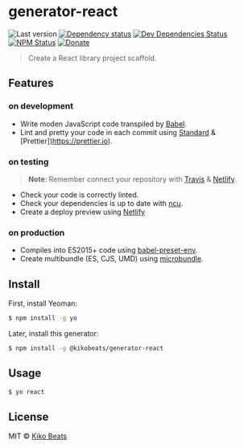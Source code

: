 # generator-react

![Last version](https://img.shields.io/github/tag/kikobeats/generator-react.svg?style=flat-square)
[![Dependency status](http://img.shields.io/david/Kikobeats/generator-react.svg?style=flat-square)](https://david-dm.org/Kikobeats/generator-react)
[![Dev Dependencies Status](http://img.shields.io/david/dev/Kikobeats/generator-react.svg?style=flat-square)](https://david-dm.org/Kikobeats/generator-react#info=devDependencies)
[![NPM Status](http://img.shields.io/npm/dm/generator-react.svg?style=flat-square)](https://www.npmjs.org/package/generator-react)
[![Donate](https://img.shields.io/badge/donate-paypal-blue.svg?style=flat-square)](https://paypal.me/kikobeats)

> Create a React library project scaffold.

## Features

### on development

- Write moden JavaScript code transpiled by [Babel](https://babeljs.io).
- Lint and pretty your code in each commit using [Standard](https://standardjs.com) & [Prettier])https://prettier.io).

### on testing

> **Note**: Remember connect your repository with [Travis](https://travis-ci.org) & [Netlify](https://www.netlify.com).

- Check your code is correctly linted.
- Check your dependencies is up to date with [ncu](https://www.npmjs.com/package/npm-check-updates).
- Create a deploy preview using [Netlify](https://www.netlify.com/)

### on production

- Compiles into ES2015+ code using [babel-preset-env](https://github.com/babel/babel-preset-env).
- Create multibundle (ES, CJS, UMD) using [microbundle](https://github.com/developit/microbundle).

## Install

First, install Yeoman:

```bash
$ npm install -g yo
```

Later, install this generator:

```bash
$ npm install -g @kikobeats/generator-react
```

## Usage

```bash
$ yo react
```

## License

MIT © [Kiko Beats](http://kikobeats.com)
